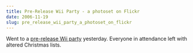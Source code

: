 ```yaml
---
title: Pre-Release Wii Party - a photoset on Flickr
date: 2006-11-19
slug: pre_release_wii_party_a_photoset_on_flickr
---
```

<p>Went to a <a href="http://flickr.com/photos/seansperte/sets/72157594383467151/">pre-release Wii party</a> yesterday. Everyone in attendance left with altered Christmas lists.</p>